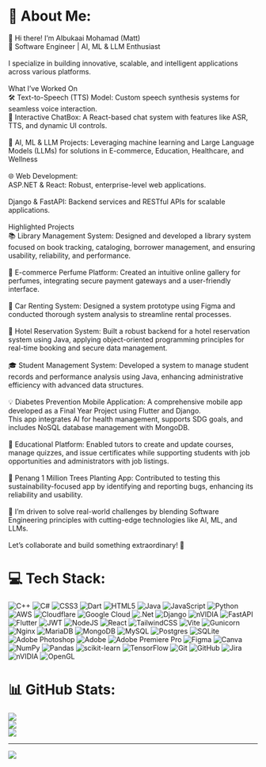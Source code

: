 # 💫 About Me:
👋 Hi there! I’m Albukaai Mohamad (Matt)<br>🚀 Software Engineer | AI, ML & LLM Enthusiast<br><br>I specialize in building innovative, scalable, and intelligent applications across various platforms.<br><br>What I’ve Worked On<br>🛠 Text-to-Speech (TTS) Model: Custom speech synthesis systems for seamless voice interaction.<br>💬 Interactive ChatBox: A React-based chat system with features like ASR, TTS, and dynamic UI controls.<br><br>🤖 AI, ML & LLM Projects: Leveraging machine learning and Large Language Models (LLMs) for solutions in E-commerce, Education, Healthcare, and Wellness<br><br>🌐 Web Development:<br>ASP.NET & React: Robust, enterprise-level web applications.<br><br>Django & FastAPI: Backend services and RESTful APIs for scalable applications.<br><br>Highlighted Projects<br>📚 Library Management System: Designed and developed a library system focused on book tracking, cataloging, borrower management, and ensuring usability, reliability, and performance.<br><br>🛒 E-commerce Perfume Platform: Created an intuitive online gallery for perfumes, integrating secure payment gateways and a user-friendly interface.<br><br>🚗 Car Renting System: Designed a system prototype using Figma and conducted thorough system analysis to streamline rental processes.<br><br>🏨 Hotel Reservation System: Built a robust backend for a hotel reservation system using Java, applying object-oriented programming principles for real-time booking and secure data management.<br><br>🎓 Student Management System: Developed a system to manage student records and performance analysis using Java, enhancing administrative efficiency with advanced data structures.<br><br>💡 Diabetes Prevention Mobile Application: A comprehensive mobile app developed as a Final Year Project using Flutter and Django.<br>This app integrates AI for health management, supports SDG goals, and includes NoSQL database management with MongoDB.<br><br>📘 Educational Platform: Enabled tutors to create and update courses, manage quizzes, and issue certificates while supporting students with job opportunities and administrators with job listings.<br><br>🌳 Penang 1 Million Trees Planting App: Contributed to testing this sustainability-focused app by identifying and reporting bugs, enhancing its reliability and usability.<br><br>🔎 I’m driven to solve real-world challenges by blending Software Engineering principles with cutting-edge technologies like AI, ML, and LLMs.<br><br>Let’s collaborate and build something extraordinary! 🚀<br>


# 💻 Tech Stack:
![C++](https://img.shields.io/badge/c++-%2300599C.svg?style=for-the-badge&logo=c%2B%2B&logoColor=white) ![C#](https://img.shields.io/badge/c%23-%23239120.svg?style=for-the-badge&logo=csharp&logoColor=white) ![CSS3](https://img.shields.io/badge/css3-%231572B6.svg?style=for-the-badge&logo=css3&logoColor=white) ![Dart](https://img.shields.io/badge/dart-%230175C2.svg?style=for-the-badge&logo=dart&logoColor=white) ![HTML5](https://img.shields.io/badge/html5-%23E34F26.svg?style=for-the-badge&logo=html5&logoColor=white) ![Java](https://img.shields.io/badge/java-%23ED8B00.svg?style=for-the-badge&logo=openjdk&logoColor=white) ![JavaScript](https://img.shields.io/badge/javascript-%23323330.svg?style=for-the-badge&logo=javascript&logoColor=%23F7DF1E) ![Python](https://img.shields.io/badge/python-3670A0?style=for-the-badge&logo=python&logoColor=ffdd54) ![AWS](https://img.shields.io/badge/AWS-%23FF9900.svg?style=for-the-badge&logo=amazon-aws&logoColor=white) ![Cloudflare](https://img.shields.io/badge/Cloudflare-F38020?style=for-the-badge&logo=Cloudflare&logoColor=white) ![Google Cloud](https://img.shields.io/badge/GoogleCloud-%234285F4.svg?style=for-the-badge&logo=google-cloud&logoColor=white) ![.Net](https://img.shields.io/badge/.NET-5C2D91?style=for-the-badge&logo=.net&logoColor=white) ![Django](https://img.shields.io/badge/django-%23092E20.svg?style=for-the-badge&logo=django&logoColor=white) ![nVIDIA](https://img.shields.io/badge/cuda-000000.svg?style=for-the-badge&logo=nVIDIA&logoColor=green) ![FastAPI](https://img.shields.io/badge/FastAPI-005571?style=for-the-badge&logo=fastapi) ![Flutter](https://img.shields.io/badge/Flutter-%2302569B.svg?style=for-the-badge&logo=Flutter&logoColor=white) ![JWT](https://img.shields.io/badge/JWT-black?style=for-the-badge&logo=JSON%20web%20tokens) ![NodeJS](https://img.shields.io/badge/node.js-6DA55F?style=for-the-badge&logo=node.js&logoColor=white) ![React](https://img.shields.io/badge/react-%2320232a.svg?style=for-the-badge&logo=react&logoColor=%2361DAFB) ![TailwindCSS](https://img.shields.io/badge/tailwindcss-%2338B2AC.svg?style=for-the-badge&logo=tailwind-css&logoColor=white) ![Vite](https://img.shields.io/badge/vite-%23646CFF.svg?style=for-the-badge&logo=vite&logoColor=white) ![Gunicorn](https://img.shields.io/badge/gunicorn-%298729.svg?style=for-the-badge&logo=gunicorn&logoColor=white) ![Nginx](https://img.shields.io/badge/nginx-%23009639.svg?style=for-the-badge&logo=nginx&logoColor=white) ![MariaDB](https://img.shields.io/badge/MariaDB-003545?style=for-the-badge&logo=mariadb&logoColor=white) ![MongoDB](https://img.shields.io/badge/MongoDB-%234ea94b.svg?style=for-the-badge&logo=mongodb&logoColor=white) ![MySQL](https://img.shields.io/badge/mysql-4479A1.svg?style=for-the-badge&logo=mysql&logoColor=white) ![Postgres](https://img.shields.io/badge/postgres-%23316192.svg?style=for-the-badge&logo=postgresql&logoColor=white) ![SQLite](https://img.shields.io/badge/sqlite-%2307405e.svg?style=for-the-badge&logo=sqlite&logoColor=white) ![Adobe Photoshop](https://img.shields.io/badge/adobe%20photoshop-%2331A8FF.svg?style=for-the-badge&logo=adobe%20photoshop&logoColor=white) ![Adobe](https://img.shields.io/badge/adobe-%23FF0000.svg?style=for-the-badge&logo=adobe&logoColor=white) ![Adobe Premiere Pro](https://img.shields.io/badge/Adobe%20Premiere%20Pro-9999FF.svg?style=for-the-badge&logo=Adobe%20Premiere%20Pro&logoColor=white) ![Figma](https://img.shields.io/badge/figma-%23F24E1E.svg?style=for-the-badge&logo=figma&logoColor=white) ![Canva](https://img.shields.io/badge/Canva-%2300C4CC.svg?style=for-the-badge&logo=Canva&logoColor=white) ![NumPy](https://img.shields.io/badge/numpy-%23013243.svg?style=for-the-badge&logo=numpy&logoColor=white) ![Pandas](https://img.shields.io/badge/pandas-%23150458.svg?style=for-the-badge&logo=pandas&logoColor=white) ![scikit-learn](https://img.shields.io/badge/scikit--learn-%23F7931E.svg?style=for-the-badge&logo=scikit-learn&logoColor=white) ![TensorFlow](https://img.shields.io/badge/TensorFlow-%23FF6F00.svg?style=for-the-badge&logo=TensorFlow&logoColor=white) ![Git](https://img.shields.io/badge/git-%23F05033.svg?style=for-the-badge&logo=git&logoColor=white) ![GitHub](https://img.shields.io/badge/github-%23121011.svg?style=for-the-badge&logo=github&logoColor=white) ![Jira](https://img.shields.io/badge/jira-%230A0FFF.svg?style=for-the-badge&logo=jira&logoColor=white) ![nVIDIA](https://img.shields.io/badge/nVIDIA-%2376B900.svg?style=for-the-badge&logo=nVIDIA&logoColor=white) ![OpenGL](https://img.shields.io/badge/OpenGL-white?logo=OpenGL&style=for-the-badge)
# 📊 GitHub Stats:
![](https://github-readme-stats.vercel.app/api?username=matt1tech&theme=dark&hide_border=false&include_all_commits=true&count_private=true)<br/>
![](https://nirzak-streak-stats.vercel.app/?user=matt1tech&theme=dark&hide_border=false)<br/>
![](https://github-readme-stats.vercel.app/api/top-langs/?username=matt1tech&theme=dark&hide_border=false&include_all_commits=true&count_private=true&layout=compact)

---
[![](https://visitcount.itsvg.in/api?id=matt1tech&icon=0&color=0)](https://visitcount.itsvg.in)

<!-- Proudly created with GPRM ( https://gprm.itsvg.in ) -->
